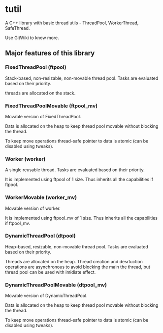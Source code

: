 # tutil
A C++ library with basic thread utils - ThreadPool, WorkerThread, SafeThread.

Use GitWiki to know more.

## Major features of this library

### FixedThreadPool (ftpool)
Stack-based, non-resizable, non-movable thread pool. Tasks are evaluated based on their priority.

threads are allocated on the stack.

### FixedThreadPoolMovable (ftpool_mv)
Movable version of FixedThreadPool.

Data is allocated on the heap to keep thread pool movable without blocking the thread.

To keep move operations thread-safe pointer to data is atomic (can be disabled using tweaks).

### Worker (worker)
A single reusable thread. Tasks are evaluated based on their priority.

It is implemented using ftpool of 1 size. Thus inherits all the capabilities if ftpool.

### WorkerMovable (worker_mv)
Movable version of worker.

It is implemented using ftpool_mv of 1 size. Thus inherits all the capabilities if ftpool_mv.

### DynamicThreadPool (dtpool)
Heap-based, resizable, non-movable thread pool. Tasks are evaluated based on their priority.

Threads are allocated on the heap. Thread creation and desrtuction operations are asynchronous to avoid blocking the main the thread, but thread pool can be used with imidiate effect.

### DynamicThreadPoolMovable (dtpool_mv)
Movable version of DynamicThreadPool.

Data is allocated on the heap to keep thread pool movable without blocking the thread.

To keep move operations thread-safe pointer to data is atomic (can be disabled using tweaks).